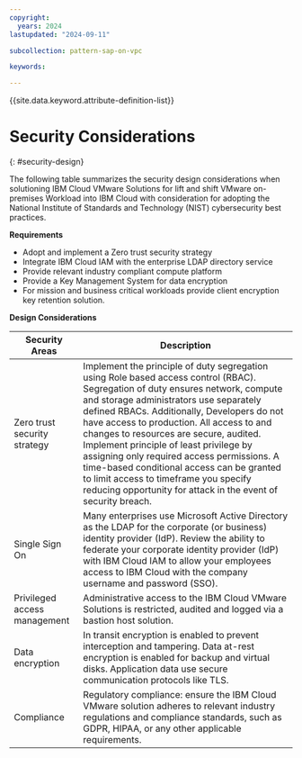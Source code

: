 ```yaml
---
copyright:
  years: 2024
lastupdated: "2024-09-11"

subcollection: pattern-sap-on-vpc

keywords:

---
```


{{site.data.keyword.attribute-definition-list}}

# Security Considerations

{: \#security-design}

The following table summarizes the security design considerations when solutioning IBM Cloud VMware Solutions for lift and shift VMware on-premises Workload into IBM Cloud with consideration for adopting the National Institute of Standards and Technology (NIST) cybersecurity best practices.

**Requirements**

-   Adopt and implement a Zero trust security strategy
-   Integrate IBM Cloud IAM with the enterprise LDAP directory service
-   Provide relevant industry compliant compute platform
-   Provide a Key Management System for data encryption
-   For mission and business critical workloads provide client encryption key retention solution.

**Design Considerations**

| Security Areas               | Description                                                                                                                                                                                                                                                                                                                                                                                                                                                                                                                                                      |
|------------------------------|------------------------------------------------------------------------------------------------------------------------------------------------------------------------------------------------------------------------------------------------------------------------------------------------------------------------------------------------------------------------------------------------------------------------------------------------------------------------------------------------------------------------------------------------------------------|
| Zero trust security strategy | Implement the principle of duty segregation using Role based access control (RBAC). Segregation of duty ensures network, compute and storage administrators use separately defined RBACs. Additionally, Developers do not have access to production.  All access to and changes to resources are secure, audited. Implement principle of least privilege by assigning only required access permissions. A time-based conditional access can be granted to limit access to timeframe you specify reducing opportunity for attack in the event of security breach. |
| Single Sign On               | Many enterprises use Microsoft Active Directory as the LDAP for the corporate (or business) identity provider (IdP). Review the ability to federate your corporate identity provider (IdP) with IBM Cloud IAM to allow your employees access to IBM Cloud with the company username and password (SSO).                                                                                                                                                                                                                                                          |
| Privileged access management | Administrative access to the IBM Cloud VMware Solutions is restricted, audited and logged via a bastion host solution.                                                                                                                                                                                                                                                                                                                                                                                                                                           |
| Data encryption              | In transit encryption is enabled to prevent interception and tampering. Data at-rest encryption is enabled for backup and virtual disks. Application data use secure communication protocols like TLS.                                                                                                                                                                                                                                                                                                                                                           |
| Compliance                   | Regulatory compliance: ensure the IBM Cloud VMware solution adheres to relevant industry regulations and compliance standards, such as GDPR, HIPAA, or any other applicable requirements.                                                                                                                                                                                                                                                                                                                                                                        |
